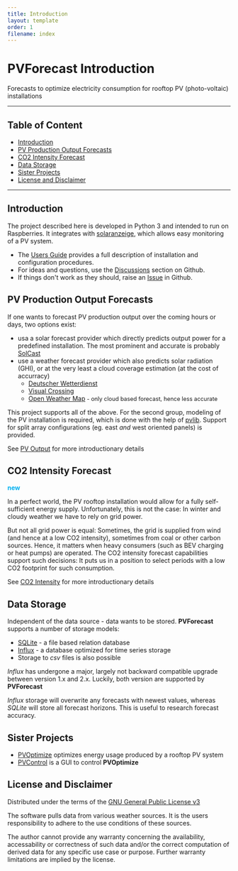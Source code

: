 ```yaml
---
title: Introduction
layout: template
order: 1
filename: index
--- 
```


# PVForecast Introduction
Forecasts to optimize electricity consumption for rooftop PV (photo-voltaic) installations

----------- 
## Table of Content

  - [Introduction](#introduction)
  - [PV Production Output Forecasts](#pv-production-output-forecasts)
  - [CO2 Intensity Forecast](#co2-intensity-forecast)
  - [Data Storage](#data-storage)
  - [Sister Projects](#sister-projects)
  - [License and Disclaimer](#license-and-disclaimer)

-----------

## Introduction
The project described here is developed in Python 3 and intended to run on Raspberries. It integrates with [solaranzeige](https://solaranzeige.de), which allows easy monitoring of a PV system.

* The [Users Guide](README) provides a full description of installation and configuration procedures.
* For ideas and questions, use the [Discussions](https://github.com/StefaE/PVForecast/discussions) section on Github.
* If things don't work as they should, raise an [Issue](https://github.com/StefaE/PVForecast/issues) in Github.
  
## PV Production Output Forecasts
If one wants to forecast PV production output over the coming hours or days, two options exist:
* usa a solar forecast provider which directly predicts output power for a predefined installation. The most prominent and accurate is probably [SolCast](https://solcast.com/)
* use a weather forecast provider which also predicts solar radiation (GHI), or at the very least a cloud coverage estimation (at the cost of accurracy)
	+ [Deutscher Wetterdienst](https://www.dwd.de/DE/leistungen/met_verfahren_mosmix/met_verfahren_mosmix.html)
	+ [Visual Crossing](https://www.visualcrossing.com/)
	+ [Open Weather Map](https://openweathermap.org/)<span style="font-size:0.8rem"> - only cloud based forecast, hence less accurate</span>

This project supports all of the above. For the second group, modeling of the PV installation is required, which is done with the help of [pvlib](https://pvlib-python.readthedocs.io/en/stable/). Support for split array configurations (eg. east _and_ west oriented panels) is provided.

See [PV Output](PVOutput) for more introductionary details

## CO2 Intensity Forecast
<span style="color:#00B0F0"><b>new</b></span>

In a perfect world, the PV rooftop installation would allow for a fully self-sufficient energy supply. Unfortunately, this is not the case: In winter and cloudy weather we have to rely on grid power.

But not all grid power is equal: Sometimes, the grid is supplied from wind (and hence at a low CO2 intensity), sometimes from coal or other carbon sources. Hence, it matters when heavy consumers (such as BEV charging or heat pumps) are operated. The CO2 intensity forecast capabilities support such decisions: It puts us in a position to select periods with a low CO2 footprint for such consumption.

See [CO2 Intensity](CO2Intensity) for more introductionary details

## Data Storage
Independent of the data source - data wants to be stored. **PVForecast** supports a number of storage models:
* [SQLite](https://www.sqlite.org/index.html) - a file based relation database
* [Influx](https://www.influxdata.com/products/influxdb/) - a database optimized for time series storage
* Storage to _csv_ files is also possible

_Influx_ has undergone a major, largely not backward compatible upgrade between version 1.x and 2.x. Luckily, both version are supported by **PVForecast**

_Influx_ storage will overwrite any forecasts with newest values, whereas _SQLite_ will store all forecast horizons. This is useful to research forecast accuracy.

## Sister Projects
* [PVOptimize](https://github.com/StefaE/PVOptimize) optimizes energy usage produced by a rooftop PV system
* [PVControl](https://github.com/StefaE/PVControl) is a GUI to control **PVOptimize**

## License and Disclaimer
Distributed under the terms of the [GNU General Public License v3](https://github.com/StefaE/PVForecast/blob/main/LICENSE)

The software pulls data from various weather sources. It is the users responsibility to adhere to the use conditions of these sources. 

The author cannot provide any warranty concerning the availability, accessability or correctness of such data and/or the correct computation of derived data for any specific use case or purpose. Further warranty limitations are implied by the license.

